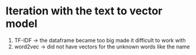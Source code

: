 # Iteration with the text to vector model
1. TF-IDF -> the dataframe became too big made it difficult to work with
2. word2vec -> did not have vectors for the unknown words like the name 
